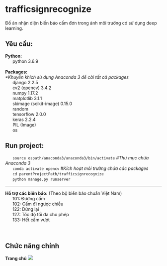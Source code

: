 # trafficsignrecognize
Đồ án nhận diện biển báo cấm đơn trong ảnh môi trường có sử dụng deep learning.<br>

<h2>Yêu cầu:</h2>
<b>Python:</b><br>
     &nbsp;&nbsp;&nbsp;&nbsp;&nbsp;&nbsp;python 3.6.9<br>
<br>
<b>Packages:</b><br>
<i>*Khuyến khích sử dụng Anaconda 3 để cài tất cả packages</i><br>
     &nbsp;&nbsp;&nbsp;&nbsp;&nbsp;&nbsp;django 2.2.5<br>
     &nbsp;&nbsp;&nbsp;&nbsp;&nbsp;&nbsp;cv2 (opencv) 3.4.2<br>
     &nbsp;&nbsp;&nbsp;&nbsp;&nbsp;&nbsp;numpy 1.17.2<br>
     &nbsp;&nbsp;&nbsp;&nbsp;&nbsp;&nbsp;matplotlib 3.1.1<br>
     &nbsp;&nbsp;&nbsp;&nbsp;&nbsp;&nbsp;skimage (scikit-image) 0.15.0<br>
     &nbsp;&nbsp;&nbsp;&nbsp;&nbsp;&nbsp;random<br>
     &nbsp;&nbsp;&nbsp;&nbsp;&nbsp;&nbsp;tensorflow 2.0.0<br>
     &nbsp;&nbsp;&nbsp;&nbsp;&nbsp;&nbsp;keras 2.2.4<br>
     &nbsp;&nbsp;&nbsp;&nbsp;&nbsp;&nbsp;PIL (Image)<br>
     &nbsp;&nbsp;&nbsp;&nbsp;&nbsp;&nbsp;os<br>

<h2>Run project:</h2>
 &nbsp;&nbsp;&nbsp;&nbsp;&nbsp;&nbsp;<code>source ospath/anaconda3/anaconda3/bin/activate</code> 
 <i>#Thư mục chứa Anaconda 3</i><br>
 &nbsp;&nbsp;&nbsp;&nbsp;&nbsp;&nbsp;<code>conda activate opencv</code> 
  <i>#Kích hoạt môi trường chứa các packages</i><br>
 &nbsp;&nbsp;&nbsp;&nbsp;&nbsp;&nbsp;<code>cd parentProjectPath/trafficsignrecognize </code><br>
 &nbsp;&nbsp;&nbsp;&nbsp;&nbsp;&nbsp;<code>python manage.py runserver</code><br>
<hr>
<b>Hỗ trợ các biển báo:</b> (Theo bộ biển báo chuẩn Việt Nam)<br>
&nbsp;&nbsp;&nbsp;&nbsp;&nbsp;&nbsp;101: Đường cấm<br>
&nbsp;&nbsp;&nbsp;&nbsp;&nbsp;&nbsp;102: Cấm đi ngược chiều<br>
&nbsp;&nbsp;&nbsp;&nbsp;&nbsp;&nbsp;122: Dừng lại<br>
&nbsp;&nbsp;&nbsp;&nbsp;&nbsp;&nbsp;127: Tốc độ tối đa cho phép<br>
&nbsp;&nbsp;&nbsp;&nbsp;&nbsp;&nbsp;133: Hết cấm vượt<br>

<br>
<br>
<h2>Chức năng chính</h2>
<b>Trang chủ</b>
<img src="https://github.com/quangkhoiuit98/trafficsignrecognize/blob/master/static/image/index1.png">
